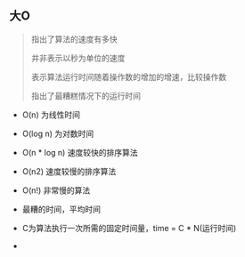 ## 大O

>   指出了算法的速度有多快
>
>   并非表示以秒为单位的速度
>
>   表示算法运行时间随着操作数的增加的增速，比较操作数
>
>   指出了最糟糕情况下的运行时间

-   O(n)  为线性时间

-   O(log n) 为对数时间

-   O(n * log n) 速度较快的排序算法

-   O(n2)   速度较慢的排序算法

-   O(n!)   非常慢的算法
-   最糟的时间，平均时间
-   C为算法执行一次所需的固定时间量，time = C * N(运行时间)
-   






